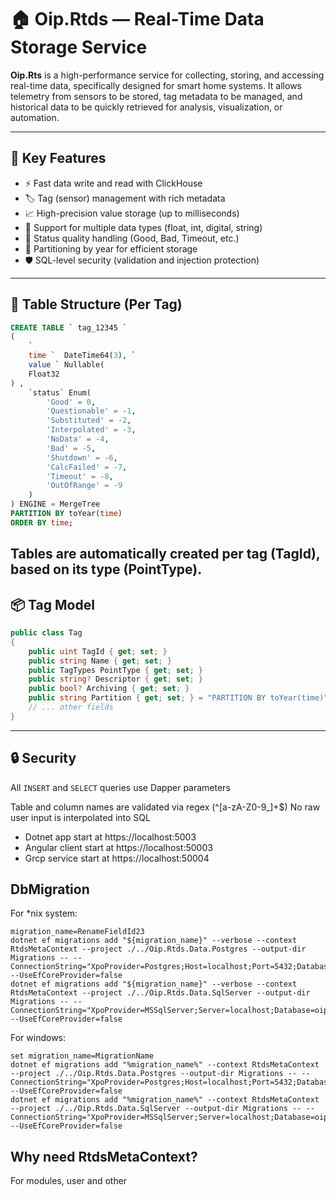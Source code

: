 # 🏠 Oip.Rtds — Real-Time Data Storage Service

**Oip.Rts** is a high-performance service for collecting, storing, and accessing real-time data, specifically designed
for smart home systems. It allows telemetry from sensors to be stored, tag metadata to be managed, and historical data
to be quickly retrieved for analysis, visualization, or automation.

---

## 🚀 Key Features

- ⚡ Fast data write and read with ClickHouse
- 🏷️ Tag (sensor) management with rich metadata
- 📈 High-precision value storage (up to milliseconds)
- 🧠 Support for multiple data types (float, int, digital, string)
- 🔄 Status quality handling (Good, Bad, Timeout, etc.)
- 📁 Partitioning by year for efficient storage
- 🛡️ SQL-level security (validation and injection protection)

---

## 🧱 Table Structure (Per Tag)

```sql
CREATE TABLE ` tag_12345 `
(
    `
    time `  DateTime64(3), `
    value ` Nullable(
    Float32
) ,
    `status` Enum(
        'Good' = 0,
        'Questionable' = -1,
        'Substituted' = -2,
        'Interpolated' = -3,
        'NoData' = -4,
        'Bad' = -5,
        'Shutdown' = -6,
        'CalcFailed' = -7,
        'Timeout' = -8,
        'OutOfRange' = -9
    )
) ENGINE = MergeTree
PARTITION BY toYear(time)
ORDER BY time;
```

Tables are automatically created per tag (TagId), based on its type (PointType).
---

## 📦 Tag Model

````csharp
public class Tag
{
    public uint TagId { get; set; }
    public string Name { get; set; }
    public TagTypes PointType { get; set; }
    public string? Descriptor { get; set; }
    public bool? Archiving { get; set; }
    public string Partition { get; set; } = "PARTITION BY toYear(time)";
    // ... other fields
}
````

---

## 🔒 Security

All `INSERT` and `SELECT` queries use Dapper parameters

Table and column names are validated via regex (^[a-zA-Z0-9_]+$)
No raw user input is interpolated into SQL

* Dotnet app start at https://localhost:5003
* Angular client start at https://localhost:50003
* Grcp service start at https://localhost:50004

## DbMigration

For *nix system:

````shell
migration_name=RenameFieldId23
dotnet ef migrations add "${migration_name}" --verbose --context RtdsMetaContext --project ./../Oip.Rtds.Data.Postgres --output-dir Migrations -- --ConnectionString="XpoProvider=Postgres;Host=localhost;Port=5432;Database=oip;uid=postgres;pwd=" --UseEfCoreProvider=false
dotnet ef migrations add "${migration_name}" --verbose --context RtdsMetaContext --project ./../Oip.Rtds.Data.SqlServer --output-dir Migrations -- --ConnectionString="XpoProvider=MSSqlServer;Server=localhost;Database=oip;uid=sa;Password=" --UseEfCoreProvider=false
````

For windows:

````shell
set migration_name=MigrationName
dotnet ef migrations add "%migration_name%" --context RtdsMetaContext --project ./../Oip.Rtds.Data.Postgres --output-dir Migrations -- --ConnectionString="XpoProvider=Postgres;Host=localhost;Port=5432;Database=oip;uid=postgres;pwd=" --UseEfCoreProvider=false
dotnet ef migrations add "%migration_name%" --context RtdsMetaContext --project ./../Oip.Rtds.Data.SqlServer --output-dir Migrations -- --ConnectionString="XpoProvider=MSSqlServer;Server=localhost;Database=oip;uid=sa;Password=" --UseEfCoreProvider=false
````

## Why need RtdsMetaContext?

For modules, user and other